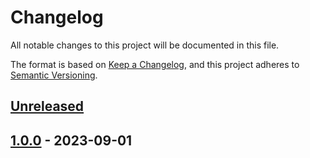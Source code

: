 <!-- markdownlint-disable MD024 -->
# Changelog

All notable changes to this project will be documented in this file.

The format is based on [Keep a Changelog](https://keepachangelog.com/en/1.0.0/),
and this project adheres to [Semantic
Versioning](https://semver.org/spec/v2.0.0.html).

## [Unreleased]

## [1.0.0] - 2023-09-01

[Unreleased]: https://github.com/itk-dev/it-kalender/compare/v1.0.0...HEAD
[1.0.0]: https://github.com/itk-dev/it-kalender//releases/tag/1.0.0
